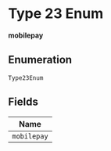 
# Type 23 Enum

**mobilepay**

## Enumeration

`Type23Enum`

## Fields

| Name |
|  --- |
| `mobilepay` |

